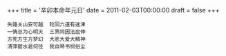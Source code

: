 +++
title = '辛卯本命年元日'
date = 2011-02-03T00:00:00
draft = false
+++



```text
失路关山安可越  轮回六道有迷津
一情总为心明灭  三界同因法屈伸
方死方生方梦幻  大悲大爱大精神
清萍碧水君何往  我自琴书悯俗尘
```
